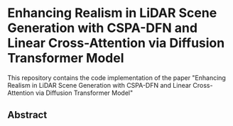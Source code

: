 # Enhancing Realism in LiDAR Scene Generation with CSPA-DFN and Linear Cross-Attention via Diffusion Transformer Model
This repository contains the code implementation of the paper "Enhancing Realism in LiDAR Scene Generation with CSPA-DFN and Linear Cross-Attention via Diffusion Transformer Model"

## Abstract

